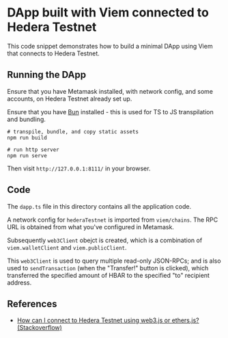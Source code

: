 # DApp built with Viem connected to Hedera Testnet

This code snippet demonstrates how to build a minimal DApp using Viem
that connects to Hedera Testnet.

## Running the DApp

Ensure that you have Metamask installed, with network config,
and some accounts, on Hedera Testnet already set up.

Ensure that you have [Bun](https://bun.sh) installed -
this is used for TS to JS transpilation and bundling.

```shell
# transpile, bundle, and copy static assets
npm run build

# run http server
npm run serve

```

Then visit `http://127.0.0.1:8111/` in your browser.

## Code

The `dapp.ts` file in this directory contains all the application code.

A network config for `hederaTestnet` is imported from `viem/chains`.
The RPC URL is obtained from what you've configured in Metamask.

Subsequently `web3Client` obejct is created,
which is a combination of `viem.walletClient` and `viem.publicClient`.

This `web3Client` is used to query multiple read-only JSON-RPCs;
and is also used to `sendTransaction` (when the "Transfer!" button is clicked),
which transferred the specified amount of HBAR to the specified "to" recipient address.

## References

- [How can I connect to Hedera Testnet using web3.js or ethers.js? (Stackoverflow)](https://stackoverflow.com/a/77912632/194982)

